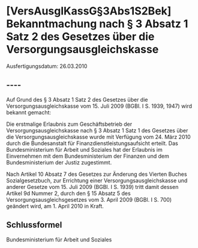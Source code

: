 # [VersAusglKassG§3Abs1S2Bek] Bekanntmachung nach § 3 Absatz 1 Satz 2 des Gesetzes über die Versorgungsausgleichskasse

Ausfertigungsdatum: 26.03.2010

 

## ----

Auf Grund des § 3 Absatz 1 Satz 2 des Gesetzes über die Versorgungsausgleichskasse vom 15. Juli 2009 (BGBl. I S. 1939, 1947) wird bekannt gemacht:

Die erstmalige Erlaubnis zum Geschäftsbetrieb der Versorgungsausgleichskasse nach § 3 Absatz 1 Satz 1 des Gesetzes über die Versorgungsausgleichskasse wurde mit Verfügung vom 24. März 2010 durch die Bundesanstalt für Finanzdienstleistungsaufsicht erteilt. Das Bundesministerium für Arbeit und Soziales hat der Erlaubnis im Einvernehmen mit dem Bundesministerium der Finanzen und dem Bundesministerium der Justiz zugestimmt.

Nach Artikel 10 Absatz 7 des Gesetzes zur Änderung des Vierten Buches Sozialgesetzbuch, zur Errichtung einer Versorgungsausgleichskasse und anderer Gesetze vom 15. Juli 2009 (BGBl. I S. 1939) tritt damit dessen Artikel 9d Nummer 2, durch den § 15 Absatz 5 des Versorgungsausgleichsgesetzes vom 3. April 2009 (BGBl. I S. 700) geändert wird, am 1. April 2010 in Kraft.


## Schlussformel

Bundesministerium für Arbeit und Soziales
